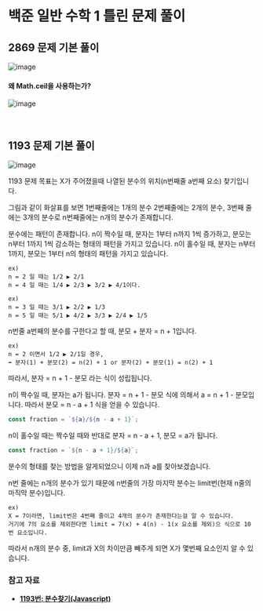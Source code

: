# 백준 일반 수학 1 틀린 문제 풀이

## 2869 문제 기본 풀이

![image](https://github.com/user-attachments/assets/76184116-9fe1-4f69-8376-948ad2b04a84)

#### 왜 Math.ceil을 사용하는가?

![image](https://github.com/user-attachments/assets/8b9787fb-07b6-4d39-8838-ac8af3ae3fd7)

<br/>

## 1193 문제 기본 풀이

![image](https://github.com/user-attachments/assets/63ae4903-8039-4e62-aedf-d03de3f32282)

1193 문제 목표는 X가 주어졌을때 나열된 분수의 위치(n번째줄 a번째 요소) 찾기입니다.

그림과 같이 화살표를 보면 1번째줄에는 1개의 분수 2번째줄에는 2개의 분수, 3번째 줄에는 3개의 분수로 n번째줄에는 n개의 분수가 존재합니다.

분수에는 패턴이 존재합니다.
n이 짝수일 때, 분자는 1부터 n까지 1씩 증가하고, 분모는 n부터 1까지 1씩 감소하는 형태의 패턴을 가지고 있습니다.
n이 홀수일 때, 분자는 n부터 1까지, 분모는 1부터 n의 형태의 패턴을 가지고 있습니다.

```basic
ex)
n = 2 일 때는 1/2 ▶️ 2/1
n = 4 일 때는 1/4 ▶️ 2/3 ▶️ 3/2 ▶️ 4/1이다.

ex)
n = 3 일 때는 3/1 ▶️ 2/2 ▶️ 1/3
n = 5 일 때는 5/1 ▶️ 4/2 ▶️ 3/3 ▶️ 2/4 ▶️ 1/5
```

n번줄 a번째의 분수를 구한다고 할 때, 분모 + 분자 = n + 1입니다.

```basic
ex)
n = 2 이면서 1/2 ▶️ 2/1일 경우,
➡️ 분자(1) + 분모(2) = n(2) + 1 or 분자(2) + 분모(1) = n(2) + 1
```

따라서, 분자 = n + 1 - 분모 라는 식이 성립됩니다.

n이 짝수일 때, 분자는 a가 됩니다.
분자 = n + 1 - 분모 식에 의해서 a = n + 1 - 분모입니다.
따라서 분모 = n - a + 1 식을 얻을 수 있습니다.

```js
const fraction = `${a}/${n - a + 1}`;
```

n이 홀수일 때는 짝수일 때와 반대로 분자 = n - a + 1, 분모 = a가 됩니다.

```js
const fraction = `${n - a + 1}/${a}`;
```

분수의 형태를 찾는 방법을 알게되었으니 이제 n과 a를 찾아보겠습니다.

n번 줄에는 n개의 분수가 있기 때문에 n번줄의 가장 마지막 분수는 limit번(현재 n줄의 마직막 분수)입니다.

```basic
ex)
X = 7이라면, limit번은 4번째 줄이고 4개의 분수가 존재한다는걸 알 수 있습니다.
거기에 7의 요소를 제외한다면 limit = 7(x) + 4(n) - 1(x 요소를 제외)으 식으로 10번 요소입니다.
```

따라서 n개의 분수 중, limit과 X의 차이만큼 빼주게 되면 X가 몇번째 요소인지 알 수 있습니다.

### 참고 자료

- **[1193번: 분수찾기(Javascript)](https://codingmyoni.tistory.com/entry/%EB%B0%B1%EC%A4%80-1193-%EB%B6%84%EC%88%98%EC%B0%BE%EA%B8%B0-javascript)**
